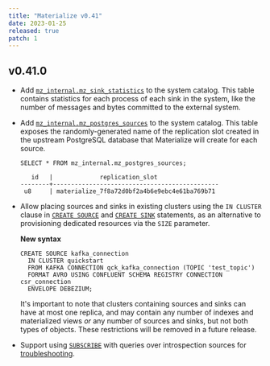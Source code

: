 ```yaml
---
title: "Materialize v0.41"
date: 2023-01-25
released: true
patch: 1
---
```


## v0.41.0

* Add [`mz_internal.mz_sink_statistics`](/sql/system-catalog/mz_internal/#mz_sink_statistics)
  to the system catalog. This table contains statistics for each
  process of each sink in the system, like the number of messages
  and bytes committed to the external system.

* Add [`mz_internal.mz_postgres_sources`](/sql/system-catalog/mz_internal/#mz_postgres_sources)
  to the system catalog. This table exposes the randomly-generated
  name of the replication slot created in the upstream PostgreSQL
  database that Materialize will create for each source.

    ```mzsql
    SELECT * FROM mz_internal.mz_postgres_sources;

       id   |             replication_slot
    --------+----------------------------------------------
     u8     | materialize_7f8a72d0bf2a4b6e9ebc4e61ba769b71
    ```

* Allow placing sources and sinks in existing clusters using the `IN CLUSTER`
  clause in [`CREATE SOURCE`](/sql/create-source) and [`CREATE SINK`](/sql/create-sink)
  statements, as an alternative to provisioning dedicated
  resources via the `SIZE` parameter.

  **New syntax**

  ```mzsql
  CREATE SOURCE kafka_connection
    IN CLUSTER quickstart
    FROM KAFKA CONNECTION qck_kafka_connection (TOPIC 'test_topic')
    FORMAT AVRO USING CONFLUENT SCHEMA REGISTRY CONNECTION csr_connection
    ENVELOPE DEBEZIUM;
  ```

  It's important to note that clusters containing sources and sinks can have at
  most one replica, and may contain any number of indexes and materialized
  views *or* any number of sources and sinks, but not both types of objects.
  These restrictions will be removed in a future release.

* Support using [`SUBSCRIBE`](/sql/subscribe) with queries over introspection
  sources for [troubleshooting](/ops/troubleshooting/).
